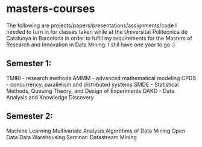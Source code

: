 masters-courses
===============

The following are projects/papers/presentations/assignments/code I needed to turn in for classes taken while at the Universitat Politecnica de Catalunya in Barcelona
in order to fufill my requirements for the Masters of Research and Innovation in Data Mining.  I still have one year to go :)

Semester 1:
-----------
TMIRI - research methods
AMMM - advanced mathematical modeling
CPDS - concurrency, parallelism and distributed systems
SMDE - Statistical Methods, Queuing Theory, and Design of Experiments
DAKD - Data Analysis and Knowledge Discovery

Semester 2:
-----------
Machine Learning
Multivariate Analysis
Algorithms of Data Mining
Open Data
Data Warehousing
Seminar: Datastream Mining
